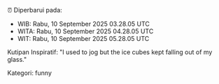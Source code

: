 ⏰ Diperbarui pada:
- WIB: Rabu, 10 September 2025 03.28.05 UTC
- WITA: Rabu, 10 September 2025 04.28.05 UTC
- WIT: Rabu, 10 September 2025 05.28.05 UTC

Kutipan Inspiratif:
"I used to jog but the ice cubes kept falling out of my glass."


Kategori: funny

